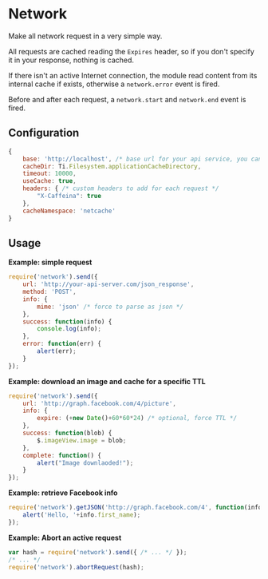 # Network

Make all network request in a very simple way.

All requests are cached reading the `Expires` header, so if you don't specify it in your response, nothing is cached.

If there isn't an active Internet connection, the module read content from its internal cache if exists, otherwise a `network.error` event is fired.

Before and after each request, a `network.start` and `network.end` event is fired.

## Configuration

```javascript
{   
    base: 'http://localhost', /* base url for your api service, you can later refer simply with "/method/foo" */
    cacheDir: Ti.Filesystem.applicationCacheDirectory,
    timeout: 10000,
    useCache: true,
    headers: { /* custom headers to add for each request */
        "X-Caffeina": true
    },
    cacheNamespace: 'netcache'
}
```

## Usage

**Example: simple request**

```javascript
require('network').send({
    url: 'http://your-api-server.com/json_response',
    method: 'POST',
    info: {
        mime: 'json' /* force to parse as json */
    },
    success: function(info) {
        console.log(info);
    },
    error: function(err) {
        alert(err);
    }
});
```

**Example: download an image and cache for a specific TTL**

```javascript
require('network').send({
    url: 'http://graph.facebook.com/4/picture',
    info: {
        expire: (+new Date()+60*60*24) /* optional, force TTL */
    },
    success: function(blob) {
        $.imageView.image = blob;
    },
    complete: function() {
        alert("Image downlaoded!");
    }
});
```

**Example: retrieve Facebook info**

```javascript
require('network').getJSON('http://graph.facebook.com/4', function(info){
    alert('Hello, '+info.first_name);
});
```

**Example: Abort an active request**

```javascript
var hash = require('network').send({ /* ... */ });
/* ... */
require('network').abortRequest(hash);
```
